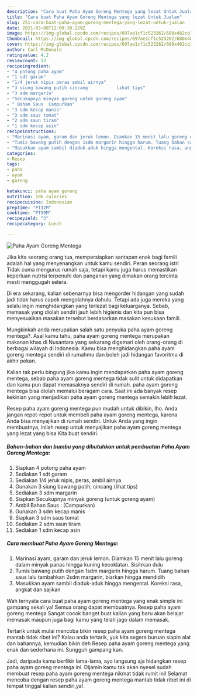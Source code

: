 ```yaml
---
description: "Cara buat Paha Ayam Goreng Mentega yang lezat Untuk Jualan"
title: "Cara buat Paha Ayam Goreng Mentega yang lezat Untuk Jualan"
slug: 251-cara-buat-paha-ayam-goreng-mentega-yang-lezat-untuk-jualan
date: 2021-03-08T12:00:38.229Z
image: https://img-global.cpcdn.com/recipes/697ae1cf1c523262/680x482cq70/paha-ayam-goreng-mentega-foto-resep-utama.jpg
thumbnail: https://img-global.cpcdn.com/recipes/697ae1cf1c523262/680x482cq70/paha-ayam-goreng-mentega-foto-resep-utama.jpg
cover: https://img-global.cpcdn.com/recipes/697ae1cf1c523262/680x482cq70/paha-ayam-goreng-mentega-foto-resep-utama.jpg
author: Carl McDonald
ratingvalue: 4.2
reviewcount: 13
recipeingredient:
- "4 potong paha ayam"
- "1 sdt garam"
- "1/4 jeruk nipis peras ambil airnya"
- "3 siung bawang putih cincang           lihat tips"
- "3 sdm margarin"
- "Secukupnya minyak goreng untuk goreng ayam"
- " Bahan Saus  Campurkan"
- "3 sdm kecap manis"
- "3 sdm saus tomat"
- "2 sdm saun tiram"
- "1 sdm kecap asin"
recipeinstructions:
- "Marinasi ayam, garam dan jeruk lemon. Diamkan 15 menit lalu goreng dalam minyak panas hingga kuning kecoklatan. Sisihkan dulu"
- "Tumis bawang putih dengan 1sdm margarin hingga harum. Tuang bahan saus lalu tambahkan 2sdm margarin, biarkan hingga mendidih"
- "Masukkan ayam sambil diaduk-aduk hingga mengental. Koreksi rasa, angkat dan sajikan"
categories:
- Resep
tags:
- paha
- ayam
- goreng

katakunci: paha ayam goreng 
nutrition: 106 calories
recipecuisine: Indonesian
preptime: "PT32M"
cooktime: "PT59M"
recipeyield: "3"
recipecategory: Lunch

---
```



![Paha Ayam Goreng Mentega](https://img-global.cpcdn.com/recipes/697ae1cf1c523262/680x482cq70/paha-ayam-goreng-mentega-foto-resep-utama.jpg)

Jika kita seorang orang tua, mempersiapkan santapan enak bagi famili adalah hal yang menyenangkan untuk kamu sendiri. Peran seorang istri Tidak cuma mengurus rumah saja, tetapi kamu juga harus memastikan keperluan nutrisi terpenuhi dan panganan yang dimakan orang tercinta mesti menggugah selera.

Di era  sekarang, kalian sebenarnya bisa mengorder hidangan yang sudah jadi tidak harus capek mengolahnya dahulu. Tetapi ada juga mereka yang selalu ingin menghidangkan yang terlezat bagi keluarganya. Sebab, memasak yang diolah sendiri jauh lebih higienis dan kita pun bisa menyesuaikan masakan tersebut berdasarkan masakan kesukaan famili. 



Mungkinkah anda merupakan salah satu penyuka paha ayam goreng mentega?. Asal kamu tahu, paha ayam goreng mentega merupakan makanan khas di Nusantara yang sekarang digemari oleh orang-orang di berbagai wilayah di Indonesia. Kamu bisa menghidangkan paha ayam goreng mentega sendiri di rumahmu dan boleh jadi hidangan favoritmu di akhir pekan.

Kalian tak perlu bingung jika kamu ingin mendapatkan paha ayam goreng mentega, sebab paha ayam goreng mentega tidak sulit untuk didapatkan dan kamu pun dapat memasaknya sendiri di rumah. paha ayam goreng mentega bisa diolah memalui beragam cara. Saat ini ada banyak resep kekinian yang menjadikan paha ayam goreng mentega semakin lebih lezat.

Resep paha ayam goreng mentega pun mudah untuk dibikin, lho. Anda jangan repot-repot untuk membeli paha ayam goreng mentega, karena Anda bisa menyajikan di rumah sendiri. Untuk Anda yang ingin membuatnya, inilah resep untuk menyajikan paha ayam goreng mentega yang lezat yang bisa Kita buat sendiri.

<!--inarticleads1-->

##### Bahan-bahan dan bumbu yang dibutuhkan untuk pembuatan Paha Ayam Goreng Mentega:

1. Siapkan 4 potong paha ayam
1. Sediakan 1 sdt garam
1. Sediakan 1/4 jeruk nipis, peras, ambil airnya
1. Gunakan 3 siung bawang putih, cincang           (lihat tips)
1. Sediakan 3 sdm margarin
1. Siapkan Secukupnya minyak goreng (untuk goreng ayam)
1. Ambil  Bahan Saus : (Campurkan)
1. Gunakan 3 sdm kecap manis
1. Siapkan 3 sdm saus tomat
1. Sediakan 2 sdm saun tiram
1. Sediakan 1 sdm kecap asin




<!--inarticleads2-->

##### Cara membuat Paha Ayam Goreng Mentega:

1. Marinasi ayam, garam dan jeruk lemon. Diamkan 15 menit lalu goreng dalam minyak panas hingga kuning kecoklatan. Sisihkan dulu
1. Tumis bawang putih dengan 1sdm margarin hingga harum. Tuang bahan saus lalu tambahkan 2sdm margarin, biarkan hingga mendidih
1. Masukkan ayam sambil diaduk-aduk hingga mengental. Koreksi rasa, angkat dan sajikan




Wah ternyata cara buat paha ayam goreng mentega yang enak simple ini gampang sekali ya! Semua orang dapat membuatnya. Resep paha ayam goreng mentega Sangat cocok banget buat kalian yang baru akan belajar memasak maupun juga bagi kamu yang telah jago dalam memasak.

Tertarik untuk mulai mencoba bikin resep paha ayam goreng mentega mantab tidak ribet ini? Kalau anda tertarik, yuk kita segera buruan siapin alat dan bahannya, kemudian bikin deh Resep paha ayam goreng mentega yang enak dan sederhana ini. Sungguh gampang kan. 

Jadi, daripada kamu berfikir lama-lama, ayo langsung aja hidangkan resep paha ayam goreng mentega ini. Dijamin kamu tak akan nyesel sudah membuat resep paha ayam goreng mentega nikmat tidak rumit ini! Selamat mencoba dengan resep paha ayam goreng mentega mantab tidak ribet ini di tempat tinggal kalian sendiri,ya!.

